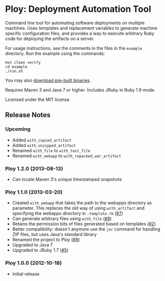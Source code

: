 
Ploy: Deployment Automation Tool
================================

Command line tool for automating software deployments on multiple machines. Uses
templates and replacement variables to generate machine specific configuration
files, and provides a way to execute arbitrary Ruby code for deploying the
artifacts on a server.

For usage instructions, see the comments in the files in the `example` directory.
Run the example using the commands:

    mvn clean verify
    cd example
    ./run.sh

You may also [download pre-built binaries](http://www.mediafire.com/folder/8og9xmggmwnq9/Ploy).

Requires Maven 3 and Java 7 or higher. Includes JRuby in Ruby 1.9 mode.

Licensed under the MIT license.


Release Notes
-------------

### Upcoming

- Added `with_copied_artifact`
- Added `with_unzipped_artifact`
- Renamed `with_file` to `with_text_file`
- Renamed `with_webapp` to `with_repacked_war_artifact`

### Ploy 1.2.0 (2013-08-13)

- Can locate Maven 3's unique timestamped snapshots

### Ploy 1.1.0 (2013-03-20)

- Created `with_webapp` that takes the path to the webapps directory as parameter. This replaces the old way of using `with_artifact` and specifying the webapps directory in `.template.rb` ([#7](https://github.com/solita/ploy/issues/7))
- Can generate arbitrary files using `with_file` ([#8](https://github.com/solita/ploy/issues/8))
- Retains the permission bits of files generated based on templates ([#2](https://github.com/solita/ploy/issues/2))
- Better compatibility: doesn't anymore use the `jar` command for handling ZIP files, but uses Java's standard library
- Renamed the project to Ploy ([#9](https://github.com/solita/ploy/issues/9))
- Upgraded to Java 7
- Upgraded to JRuby 1.7 ([#5](https://github.com/solita/ploy/issues/5))

### Ploy 1.0.0 (2012-10-18)

- Initial release
